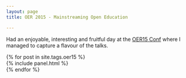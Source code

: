 ```yaml
---
layout: page
title: OER 2015 - Mainstreaming Open Education

---
```


Had an enjoyable, interesting and fruitful day at the [OER15 Conf](https://oer15.oerconf.org/) where I managed to capture a flavour of the talks.

<div class="row">
	{% for post in site.tags.oer15 %}
		<section>
			{% include panel.html %}
		</section>
	{% endfor %}
</div>
